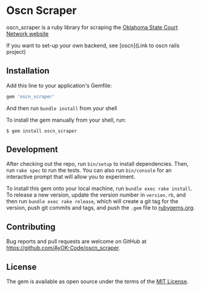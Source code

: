 # Oscn Scraper

oscn_scraper is a ruby library for scraping the [Oklahoma State Court Network website](https://www.oscn.net/v4/)

If you want to set-up your own backend, see [oscn](Link to oscn rails project)

## Installation

Add this line to your application's Gemfile:

```ruby
gem 'oscn_scraper'
```

And then run `bundle install` from your shell

To install the gem manually from your shell, run:

    $ gem install oscn_scraper

## Development

After checking out the repo, run `bin/setup` to install dependencies. Then, run `rake spec` to run the tests. You can also run `bin/console` for an interactive prompt that will allow you to experiment.

To install this gem onto your local machine, run `bundle exec rake install`. To release a new version, update the version number in `version.rb`, and then run `bundle exec rake release`, which will create a git tag for the version, push git commits and tags, and push the `.gem` file to [rubygems.org](https://rubygems.org).

## Contributing

Bug reports and pull requests are welcome on GitHub at https://github.com/AyOK-Code/oscn_scraper.

## License

The gem is available as open source under the terms of the [MIT License](https://opensource.org/licenses/MIT).
